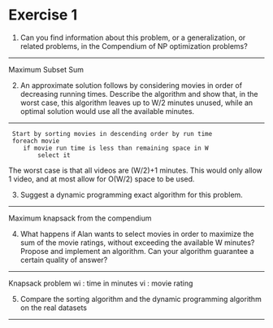 Exercise 1
==========
    
1. Can you find information about this problem, or a generalization, or related problems, in the Compendium of NP optimization problems?
----------------------------------------------------------------------------------------------------------------------------------------
Maximum Subset Sum


2. An approximate solution follows by considering movies in order of decreasing running times. Describe the algorithm and show that, in the worst case, this algorithm leaves up to W/2 minutes unused, while an optimal solution would use all the available minutes.
----------------------------------------------------------------------------------------------------------------------------------------------------------------------------------------------------------------------------------------------------------------------
     Start by sorting movies in descending order by run time
     foreach movie
        if movie run time is less than remaining space in W
            select it

The worst case is that all videos are (W/2)+1 minutes.
This would only allow 1 video, and at most allow for O(W/2) space to be used.


3. Suggest a dynamic programming exact algorithm for this problem.
------------------------------------------------------------------
Maximum knapsack from the compendium


4. What happens if Alan wants to select movies in order to maximize the sum of the movie ratings, without exceeding the available W minutes? Propose and implement an algorithm. Can your algorithm guarantee a certain quality of answer?
------------------------------------------------------------------------------------------------------------------------------------------------------------------------------------------------------------------------------------------
Knapsack problem
wi : time in minutes
vi : movie rating


5. Compare the sorting algorithm and the dynamic programming algorithm on the real datasets
-------------------------------------------------------------------------------------------








